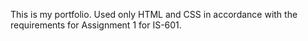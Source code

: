 This is my portfolio. Used only HTML and CSS in accordance with the requirements for Assignment 1 for IS-601.
